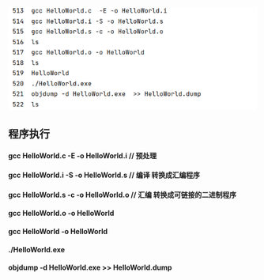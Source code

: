 ![img.png](img.png)

##   程序执行
#### gcc HelloWorld.c  -E -o HelloWorld.i   // 预处理
#### gcc HelloWorld.i  -S -o HelloWorld.s   // 编译 转换成汇编程序
#### gcc HelloWorld.s  -c -o HelloWorld.o   // 汇编 转换成可链接的二进制程序
#### gcc HelloWorld.o -o HelloWorld

#### gcc HelloWorld   -o HelloWorld


#### ./HelloWorld.exe

#### objdump -d HelloWorld.exe  >> HelloWorld.dump
